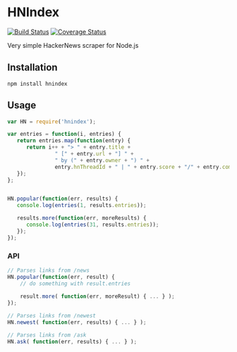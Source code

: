 # HNIndex

[![Build Status][travis-image]][travis] [![Coverage Status][coveralls-image]][coveralls]

Very simple HackerNews scraper for Node.js

## Installation

```
npm install hnindex
```

## Usage

```javascript
var HN = require('hnindex');

var entries = function(i, entries) {
   return entries.map(function(entry) {
      return i++ + "> " + entry.title +
               " [" + entry.url + "] " +
               " by (" + entry.owner + ") " +
               entry.hnThreadId + " | " + entry.score + "/" + entry.commentScore;
   });
};


HN.popular(function(err, results) {
   console.log(entries(1, results.entries));

   results.more(function(err, moreResults) {
      console.log(entries(31, results.entries));
   });
});
```

### API

```javascript
// Parses links from /news
HN.popular(function(err, result) { 
    // do something with result.entries
    
    result.more( function(err, moreResult) { ... } );
});

// Parses links from /newest
HN.newest( function(err, results) { ... } );

// Parses links from /ask
HN.ask( function(err, results) { ... } );
```


[travis]: http://travis-ci.org/tonyskn/node-hnindex
[travis-image]: https://secure.travis-ci.org/tonyskn/node-hnindex.png?branch=master
[coveralls]: https://coveralls.io/r/tonyskn/node-hnindex
[coveralls-image]: https://coveralls.io/repos/tonyskn/node-hnindex/badge.png?branch=master

